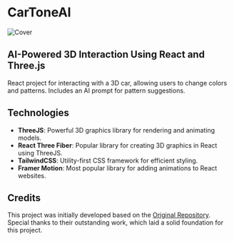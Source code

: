 # CarToneAI

![Cover](/public/cover.gif)

## AI-Powered 3D Interaction Using React and Three.js

React project for interacting with a 3D car, allowing users to change colors and patterns. Includes an AI prompt for pattern suggestions.

## Technologies

- **ThreeJS**: Powerful 3D graphics library for rendering and animating models.
- **React Three Fiber**: Popular library for creating 3D graphics in React using ThreeJS.
- **TailwindCSS**: Utility-first CSS framework for efficient styling.
- **Framer Motion**: Most popular library for adding animations to React websites.

## Credits

This project was initially developed based on the [Original Repository](https://github.com/adrianhajdin/project_threejs_ai). Special thanks to their outstanding work, which laid a solid foundation for this project.
